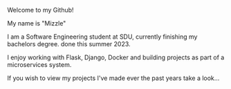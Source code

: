 Welcome to my Github! 

My name is "Mizzle"  

I am a Software Engineering student at SDU, currently finishing my bachelors degree. done this summer 2023. 

I enjoy working with Flask, Django, Docker and building projects as part of a microservices system. 

If you wish to view my projects I've made ever the past years take a look... 

